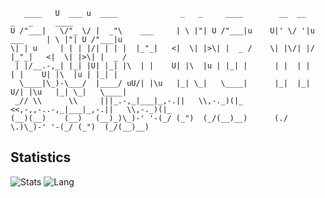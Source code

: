 
```
   ____   U  ___ u  ____              _   _     ____        __  __              _   _     ____   
U /"___|   \/"_ \/ |  _"\    ___     | \ |"| U /"___|u    U|' \/ '|u   ___     | \ |"| U /"___|u 
\| | u     | | | |/| | | |  |_"_|   <|  \| |>\| |  _ /    \| |\/| |/  |_"_|   <|  \| |>\| |  _ / 
 | |/__.-,_| |_| |U| |_| |\  | |    U| |\  |u | |_| |      | |  | |    | |    U| |\  |u | |_| |  
  \____|\_)-\___/  |____/ uU/| |\u   |_| \_|   \____|      |_|  |_|  U/| |\u   |_| \_|   \____|  
 _// \\      \\     |||_.-,_|___|_,-.||   \\,-._)(|_      <<,-,,-..-,_|___|_,-.||   \\,-._)(|_   
(__)(__)    (__)   (__)_)\_)-' '-(_/ (_")  (_/(__)__)      (./  \.)\_)-' '-(_/ (_")  (_/(__)__)  
```



## Statistics
![Stats](https://github-readme-stats.vercel.app/api?username=Swilder-M)
![Lang](https://github-readme-stats.vercel.app/api/top-langs/?username=Swilder-M&layout=compact)
